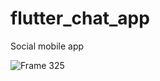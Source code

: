 # flutter_chat_app

Social mobile app 

![Frame 325](https://github.com/ThangStar/flutter_chat_app/assets/52882277/fc18cd04-1542-4e89-a4e8-87a52c6c7491)
